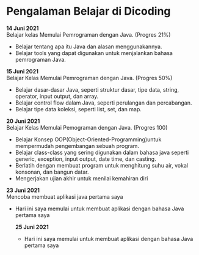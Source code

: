 # Pengalaman Belajar di Dicoding

**14 Juni 2021**<br>
Belajar kelas Memulai Pemrograman dengan Java. (Progres 21%)
* Belajar tentang apa itu Java dan alasan menggunakannya.
* Belajar tools yang dapat digunakan untuk menjalankan bahasa pemrograman Java.

**15 Juni 2021**<br>
Belajar Kelas Memulai Pemrograman dengan Java. (Progres 50%)
* Belajar dasar-dasar Java, seperti struktur dasar, tipe data, string, operator, input output, dan array.
* Belajar control flow dalam Java, seperti perulangan dan percabangan.
* Belajar tipe data koleksi, seperti list, set, dan map.

**20 Juni 2021**<br>
Belajar Kelas Memulai Pemograman dengan Java. (Progres 100)
* Belajar Konsep OOP(Object-Oriented-Programming)untuk mempermudah pengembangan sebuah program.
* Belajar class-class yang sering digunakan dalam bahasa java seperti generic, exception, input output, date time, dan casting.
* Berlatih dengan membuat program untuk menghitung suhu air, vokal konsonan, dan bangun datar.
* Mengerjakan ujian akhir untuk menilai kemahiran diri

**23 Juni 2021**<br>
Mencoba membuat aplikasi java pertama saya
* Hari ini saya memulai untuk membuat aplikasi dengan bahasa Java pertama saya

  **25 Juni 2021**<br>
  * Hari ini saya memulai untuk membuat aplikasi dengan bahasa Java pertama saya
